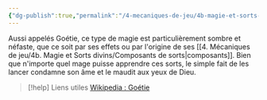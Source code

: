 ```yaml
---
{"dg-publish":true,"permalink":"/4-mecaniques-de-jeu/4b-magie-et-sorts-divins/nature-des-sorts/magie-noire/"}
---
```


Aussi appelés Goétie, ce type de magie est particulièrement sombre et néfaste, que ce soit par ses effets ou par l'origine de ses [[4. Mécaniques de jeu/4b. Magie et Sorts divins/Composants de sorts\|composants]]. Bien que n'importe quel mage puisse apprendre ces sorts, le simple fait de les lancer condamne son âme et le maudit aux yeux de Dieu.

>[!help] Liens utiles 
>[Wikipedia : Goétie](https://fr.wikipedia.org/wiki/Go%C3%A9tie)

